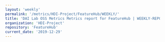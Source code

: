 ```yaml
---
layout: 'weekly'
permalink: '/metrics/HDI-Project/FeatureHub/WEEKLY/'
title: 'DAI Lab OSS Metrics Metrics report for FeatureHub | WEEKLY-REPORT-2019-12-29'
organization: 'HDI-Project'
repository: 'FeatureHub'
current_date: '2019-12-29'
---
```

